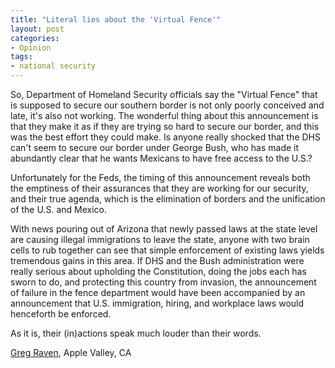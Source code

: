 ```yaml
---
title: "Literal lies about the 'Virtual Fence'"
layout: post
categories:
- Opinion
tags:
- national security
---
```


So, Department of Homeland Security officials say the "Virtual Fence" that is supposed to secure our southern border is not only poorly conceived and late, it's also not working. The wonderful thing about this announcement is that they make it as if they are trying so hard to secure our border, and this was the best effort they could make. Is anyone really shocked that the DHS can't seem to secure our border under George Bush, who has made it abundantly clear that he wants Mexicans to have free access to the U.S.?  
  
Unfortunately for the Feds, the timing of this announcement reveals both the emptiness of their assurances that they are working for our security, and their true agenda, which is the elimination of borders and the unification of the U.S. and Mexico.

With news pouring out of Arizona that newly passed laws at the state level are causing illegal immigrations to leave the state, anyone with two brain cells to rub together can see that simple enforcement of existing laws yields tremendous gains in this area. If DHS and the Bush administration were really serious about upholding the Constitution, doing the jobs each has sworn to do, and protecting this country from invasion, the announcement of failure in the fence department would have been accompanied by an announcement that U.S. immigration, hiring, and workplace laws would henceforth be enforced.

As it is, their (in)actions speak much louder than their words.

[Greg Raven](https://www.gregraven.org/), Apple Valley, CA
